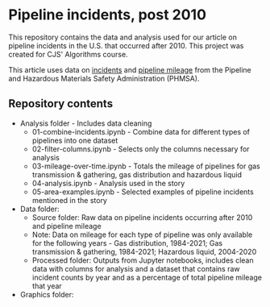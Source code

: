 # Pipeline incidents, post 2010

This repository contains the data and analysis used for our article on pipeline incidents in the U.S. that occurred after 2010. This project was created for CJS' Algorithms course.

This article uses data on [incidents](https://www.phmsa.dot.gov/data-and-statistics/pipeline/source-data) and [pipeline mileage](https://www.phmsa.dot.gov/data-and-statistics/pipeline/annual-report-mileage-hazardous-liquid-or-carbon-dioxide-systems) from the Pipeline and Hazardous Materials Safety Administration (PHMSA).

## Repository contents
* Analysis folder - Includes data cleaning
    * 01-combine-incidents.ipynb - Combine data for different types of pipelines into one dataset
    * 02-filter-columns.ipynb - Selects only the columns necessary for analysis
    * 03-mileage-over-time.ipynb - Totals the mileage of pipelines for gas transmission & gathering, gas distribution and hazardous liquid
    * 04-analysis.ipynb - Analysis used in the story
    * 05-area-examples.ipynb - Selected examples of pipeline incidents mentioned in the story
* Data folder:
    * Source folder: Raw data on pipeline incidents occurring after 2010 and pipeline mileage
    * Note: Data on mileage for each type of pipeline was only available for the following years - Gas distribution, 1984-2021; Gas transmission & gathering, 1984-2021; Hazardous liquid, 2004-2020
    * Processed folder: Outputs from Jupyter notebooks, includes clean data with columns for analysis and a dataset that contains raw incident counts by year and as a percentage of total pipeline mileage that year
* Graphics folder:
